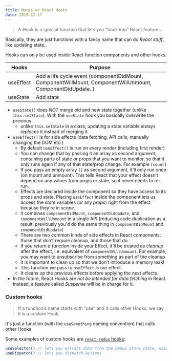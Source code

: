 ```yaml
---
title: Notes on React Hooks
date: 2019-12-17
---
```


> A Hook is a special function that lets you “hook into” React features.

Basically, they are just functions with a fancy name that can do _React stuff_, like updating state..

Hooks can only be used inside React function components and other hooks.

| Hooks     | Purpose                                                                                |
| --------- | -------------------------------------------------------------------------------------- |
| useEffect | Add a life cycle event (componentDidMount, ComponentWillMount, ComponentWillUnmount, ComponentDidUpdate..) |
| useState  | Add state                                                                              |

- `useState()` does _NOT_ merge old and new state together (unlike `this.setState`). With the `useState` hook you basically overwrite the previous .
  - unlike `this.setState` in a class, updating a state variable always _replaces_ it instead of merging it.
- `useEffect()` is for side effects (data fetching, API calls, manually changing the DOM etc.)
  - By default `useEffect()` is run on every render (including first render)
  - You can change that by passing it an array as second argument, containing parts of state or props that you want to monitor, so that it only runs again if any of that state/prop change. For example `[count]`
  - If you pass an empty array `[]` as second argument, it'll only run once (on mount and unmount). This tells React that your effect doesn’t depend on any values from props or state, so it never needs to re-run.
  - Effects are declared inside the component so they have access to its props and state. Placing `useEffect` inside the component lets us access the _state_ variables (or any _props_) right from the effect because they're in _scope_.
  - it combines `componentDidMount`, `componentDidUpdate`, and `componentWillUnmount` in a single API (reducing code duplication as a result. previously you'd do the same thing in `componentDidMount` and `componentDidUpdate`)
  - There are two common kinds of side effects in React components: those that don’t require cleanup, and those that do.
  - If you _return a function_ inside your Effect, it'll be treated as _cleanup_ after the effect, i.e. equivalent of `componentWillUnmount`. For example, you may want to unsubscribe from something as part of the cleanup
  - it is important to clean up so that we don’t introduce a memory leak!
  - This function we pass to `useEffect` _is_ our effect.
  - It cleans up the previous effects before applying the next effects.
- In the future, React Hooks are _not be intended for data fetching_ in React. Instead, a feature called _Suspense_ will be in charge for it.

### Custom hooks

> If a function’s name starts with ”use” and it calls other Hooks, we say it is a custom Hook.

It's just a function (with the `useSomething` naming convention) that calls other Hooks


Some examples of custom hooks are [`react-redux` hooks](https://react-redux.js.org/next/api/hooks):

```js
useSelector() // lets you extract data from the Redux store state, using a selector function
useDispatch() // lets you dispatch Actions
```

